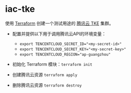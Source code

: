 iac-tke
====

使用 [Terraform](https://developer.hashicorp.com/terraform/downloads) 创建一个测试用途的 [腾讯云 TKE](https://cloud.tencent.com/product/tke) 集群。

- 配置并提供以下用于调用腾讯云API的环境变量：
    - `export TENCENTCLOUD_SECRET_ID="<my-secret-id>"`
    - `export TENCENTCLOUD_SECRET_KEY="<my-secret-key>"`
    - `export TENCENTCLOUD_REGION="ap-guangzhou"`

- 初始化 Terraform 模块：`terraform init`

- 创建腾讯云资源 `terraform apply`

- 删除腾讯云资源 `terraform destroy`
